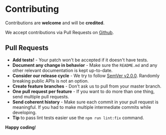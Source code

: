 # Contributing

Contributions are **welcome** and will be **credited**.

We accept contributions via Pull Requests on [Github](https://github.com/znck/rollup-plugin-vue).

## Pull Requests

- **Add tests!** - Your patch won't be accepted if it doesn't have tests.
- **Document any change in behavior** - Make sure the `README.md` and any other relevant documentation is kept up-to-date.
- **Consider our release cycle** - We try to follow [SemVer v2.0.0](http://semver.org/). Randomly breaking public APIs is not an option.
- **Create feature branches** - Don't ask us to pull from your master branch.
- **One pull request per feature** - If you want to do more than one thing, send multiple pull requests.
- **Send coherent history** - Make sure each commit in your pull request is meaningful. If you had to make multiple intermediate commits while developing.
- **Tip** to pass lint tests easier use the `npm run lint:fix` command.

**Happy coding**!
